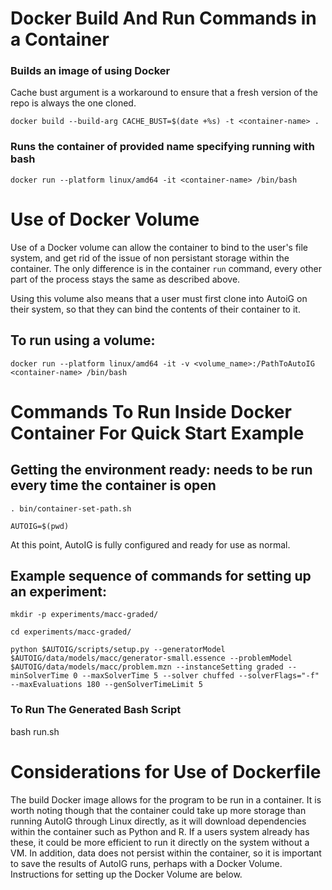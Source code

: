 # Docker Build And Run Commands in a Container

### Builds an image of <container-name> using Docker

Cache bust argument is a workaround to ensure that a fresh version of the repo is always the one cloned.

`docker build --build-arg CACHE_BUST=$(date +%s) -t <container-name> .`

### Runs the container of provided name specifying running with bash

`docker run --platform linux/amd64 -it <container-name> /bin/bash`

# Use of Docker Volume

Use of a Docker volume can allow the container to bind to the user's file system, and get rid of the issue of non persistant storage within the container. The only difference is in the container `run` command, every other part of the process stays the same as described above.

Using this volume also means that a user must first clone into AutoiG on their system, so that they can bind the contents of their container to it.

## To run using a volume:

`docker run --platform linux/amd64 -it -v <volume_name>:/PathToAutoIG <container-name> /bin/bash`

# Commands To Run Inside Docker Container For Quick Start Example

## Getting the environment ready: needs to be run every time the container is open

`. bin/container-set-path.sh`

`AUTOIG=$(pwd)`

At this point, AutoIG is fully configured and ready for use as normal.

## Example sequence of commands for setting up an experiment:

`mkdir -p experiments/macc-graded/`

`cd experiments/macc-graded/`

`python $AUTOIG/scripts/setup.py --generatorModel $AUTOIG/data/models/macc/generator-small.essence --problemModel $AUTOIG/data/models/macc/problem.mzn --instanceSetting graded --minSolverTime 0 --maxSolverTime 5 --solver chuffed --solverFlags="-f" --maxEvaluations 180 --genSolverTimeLimit 5`

### To Run The Generated Bash Script

bash run.sh

# Considerations for Use of Dockerfile

The build Docker image allows for the program to be run in a container. It is worth noting though that the container could take up more storage than running AutoIG through Linux directly, as it will download dependencies within the container such as Python and R. If a users system already has these, it could be more efficient to run it directly on the system without a VM. In addition, data does not persist within the container, so it is important to save the results of AutoIG runs, perhaps with a Docker Volume. Instructions for setting up the Docker Volume are below.

